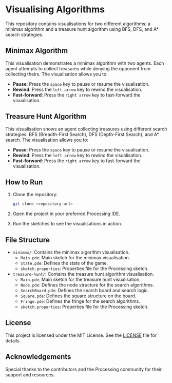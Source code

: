 # Visualising Algorithms

This repository contains visualisations for two different algorithms: a minimax algorithm and a treasure hunt algorithm using BFS, DFS, and A\* search strategies.

## Minimax Algorithm

This visualisation demonstrates a minimax algorithm with two agents. Each agent attempts to collect treasures while denying the opponent from collecting theirs. The visualisation allows you to:

- **Pause**: Press the `space` key to pause or resume the visualisation.
- **Rewind**: Press the `left arrow` key to rewind the visualisation.
- **Fast-forward**: Press the `right arrow` key to fast-forward the visualisation.

## Treasure Hunt Algorithm

This visualisation shows an agent collecting treasures using different search strategies: BFS (Breadth-First Search), DFS (Depth-First Search), and A\* search. The visualisation allows you to:

- **Pause**: Press the `space` key to pause or resume the visualisation.
- **Rewind**: Press the `left arrow` key to rewind the visualisation.
- **Fast-forward**: Press the `right arrow` key to fast-forward the visualisation.

## How to Run

1. Clone the repository:

   ```sh
   git clone <repository-url>
   ```

2. Open the project in your preferred Processing IDE.
3. Run the sketches to see the visualisations in action.

## File Structure

- `minimax/`: Contains the minimax algorithm visualisation.
  - `Main.pde`: Main sketch for the minimax visualisation.
  - `State.pde`: Defines the state of the game.
  - `sketch.properties`: Properties file for the Processing sketch.
- `treasure-hunt/`: Contains the treasure hunt algorithm visualisation.
  - `Main.pde`: Main sketch for the treasure hunt visualisation.
  - `Node.pde`: Defines the node structure for the search algorithms.
  - `SearchBoard.pde`: Defines the search board and search logic.
  - `Square.pde`: Defines the square structure on the board.
  - `Fringe.pde`: Defines the fringe for the search algorithms.
  - `sketch.properties`: Properties file for the Processing sketch.

## License

This project is licensed under the MIT License. See the [LICENSE](LICENSE) file for details.

## Acknowledgements

Special thanks to the contributors and the Processing community for their support and resources.
